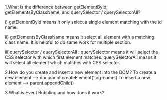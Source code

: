 1.What is the difference between getElementById, getElementsByClassName, and querySelector / querySelectorAll?

i) getElementById means it only select a single element matching with the id name.

ii) getElementsByClassName means it select all element with a matching class name. It is helpful to do same work for multiple section.

iii)querySelector / querySelectorAll : querySelector means it will select the CSS selector with which first element matches. querySelectorAll means it will select all element which matches with CSS selector.


2.How do you create and insert a new element into the DOM?
To create a new element --> document.createElement('tag-name')
To insert a new element --> parent.appendChild()


3.What is Event Bubbling and how does it work?
